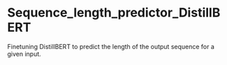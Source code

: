 # Sequence_length_predictor_DistillBERT

Finetuning DistillBERT to predict the length of the output sequence for a given input.
